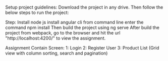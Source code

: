 Setup project guidelines:
Download the project in any drive. Then follow the below steps to run the project:

Step:
Install node js
install angular cli
from command line enter the command npm install
Then build the project using ng serve
After build the project from webpack, go to the browser and hit the url "http://localhost:4200/" to view the assignment.

Assignment Contain Screen:
1: Login
2: Register User
3: Product List (Grid view with column sorting, search and pagination)

